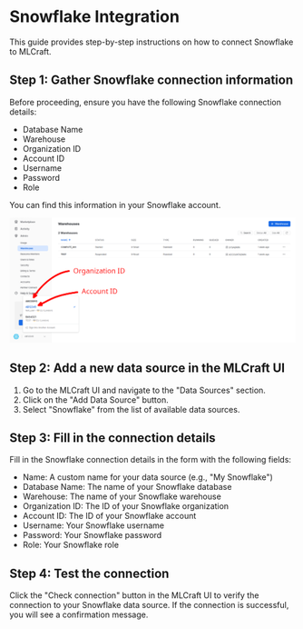 # Snowflake Integration

This guide provides step-by-step instructions on how to connect Snowflake to MLCraft.

## Step 1: Gather Snowflake connection information

Before proceeding, ensure you have the following Snowflake connection details:

- Database Name
- Warehouse
- Organization ID
- Account ID
- Username
- Password
- Role

You can find this information in your Snowflake account.

![Organization and Account IDs](/docs/images/snowflake1.png)

## Step 2: Add a new data source in the MLCraft UI

1. Go to the MLCraft UI and navigate to the "Data Sources" section.
2. Click on the "Add Data Source" button.
3. Select "Snowflake" from the list of available data sources.

## Step 3: Fill in the connection details

Fill in the Snowflake connection details in the form with the following fields:

- Name: A custom name for your data source (e.g., "My Snowflake")
- Database Name: The name of your Snowflake database
- Warehouse: The name of your Snowflake warehouse
- Organization ID: The ID of your Snowflake organization
- Account ID: The ID of your Snowflake account
- Username: Your Snowflake username
- Password: Your Snowflake password
- Role: Your Snowflake role

## Step 4: Test the connection

Click the "Check connection" button in the MLCraft UI to verify the connection to your Snowflake data source. If the connection is successful, you will see a confirmation message.